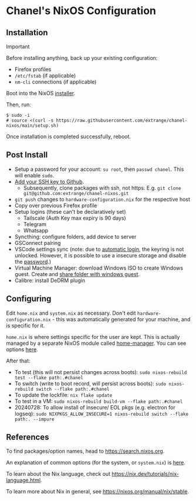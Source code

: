 # Chanel's NixOS Configuration

## Installation

> [!IMPORTANT]
> Before installing anything, back up your existing configuration:
>
> - Firefox profiles
> - `/etc/fstab` (if applicable)
> - `nm-cli` connections (if applicable)

Boot into the NixOS [installer].

Then, run:

```text
$ sudo -i
# source <(curl -s https://raw.githubusercontent.com/extrange/chanel-nixos/main/setup.sh)
```

Once installation is completed successfully, reboot.

## Post Install

- Setup a password for your account: `su root`, then `passwd chanel`. This will enable `sudo`.
- [Add your SSH key to Github][ssh-key].
  - Subsequently, clone packages with ssh, not https. E.g. `git clone git@github.com:extrange/chanel-nixos.git`
- `git push` changes to `hardware-configuration.nix` for the respective host
- Copy over previous Firefox profile
- Setup logins (these can't be declaratively set)
  - Tailscale (Auth Key max expiry is 90 days)
  - Telegram
  - Whatsapp
- Syncthing: configure folders, add device to server
- GSConnect pairing
- VSCode settings sync (note: due to [automatic login], the keyring is not unlocked. However, it is possible to use a insecure storage and disable the [password].)
- Virtual Machine Manager: download Windows ISO to create Windows guest. Create and [share folder with windows guest].
- Calibre: install DeDRM plugin

## Configuring

Edit `home.nix` and `system.nix` as necessary. Don't edit `hardware-configuration.nix` - this was automatically generated for your machine, and is specific for it.

`home.nix` is where settings specific for the user are kept. This is actually managed by a separate NixOS module called [home-manager]. You can see options [here][home-manager-options].

After that:

- To test (this will not persist changes across boots): `sudo nixos-rebuild test --flake path:.#chanel`
- To switch (write to boot record, will persist across boots): `sudo nixos-rebuild switch --flake path:.#chanel`
- To update the lockfile: `nix flake update`
- To test in a VM: `sudo nixos-rebuild build-vm --flake path:.#chanel`
- 20240728: To allow install of insecure/ EOL pkgs (e.g. electron for logseq): `sudo NIXPKGS_ALLOW_INSECURE=1 nixos-rebuild switch --flake path:. --impure`


## References

To find packages/option names, head to <https://search.nixos.org>.

An explanation of common options (for the system, or `system.nix`) is [here][nixos-config].

To learn about the Nix language, check out <https://nix.dev/tutorials/nix-language.html>.

To learn more about Nix in general, see <https://nixos.org/manual/nix/stable>.

[ssh-key]: https://docs.github.com/en/authentication/connecting-to-github-with-ssh/adding-a-new-ssh-key-to-your-github-account
[installer]: https://channels.nixos.org/nixos-23.11/latest-nixos-minimal-x86_64-linux.iso
[automatic login]: https://askubuntu.com/questions/1352398/asking-for-password-when-i-open-vscode-for-the-first-time
[password]: https://askubuntu.com/questions/24770/gnome-keyring-keeps-asking-for-a-password-that-doesnt-exist/24773#24773
[share folder with windows guest]: https://www.debugpoint.com/kvm-share-folder-windows-guest/
[nixos-config]: https://nixos.org/manual/nixos/stable/#ch-configuration
[home-manager]: https://nix-community.github.io/home-manager/
[home-manager-options]: https://nix-community.github.io/home-manager/options.xhtml